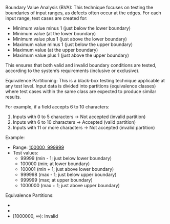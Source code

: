 Boundary Value Analysis (BVA):
This technique focuses on testing the boundaries of input ranges, as defects often occur at the edges. For each input range, test cases are created for:
- Minimum value minus 1 (just below the lower boundary)
- Minimum value (at the lower boundary)
- Minimum value plus 1 (just above the lower boundary)
- Maximum value minus 1 (just below the upper boundary)
- Maximum value (at the upper boundary)
- Maximum value plus 1 (just above the upper boundary)

This ensures that both valid and invalid boundary conditions are tested, according to the system’s requirements (inclusive or exclusive).


Equivalence Partitioning:
This is a black-box testing technique applicable at any test level. Input data is divided into partitions (equivalence classes) where test cases within the same class are expected to produce similar results.

For example, if a field accepts 6 to 10 characters:
1. Inputs with 0 to 5 characters → Not accepted (invalid partition)
2. Inputs with 6 to 10 characters → Accepted (valid partition)
3. Inputs with 11 or more characters → Not accepted (invalid partition)


Example:
- Range: [100000, 999999]
- Test values:
  - 99999 (min - 1; just below lower boundary)
  - 100000 (min; at lower boundary)
  - 100001 (min + 1; just above lower boundary)
  - 999998 (max - 1; just below upper boundary)
  - 999999 (max; at upper boundary)
  - 1000000 (max + 1; just above upper boundary)

Equivalence Partitions:
- [0, 99999]: Invalid
- [100000, 999999]: Valid
- [1000000, ∞): Invalid
